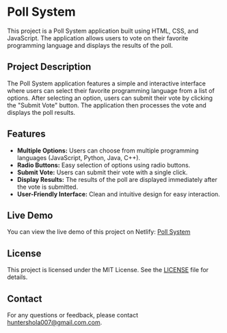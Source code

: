 # Poll System

This project is a Poll System application built using HTML, CSS, and JavaScript. The application allows users to vote on their favorite programming language and displays the results of the poll.

## Project Description

The Poll System application features a simple and interactive interface where users can select their favorite programming language from a list of options. After selecting an option, users can submit their vote by clicking the "Submit Vote" button. The application then processes the vote and displays the poll results.

## Features

- **Multiple Options:** Users can choose from multiple programming languages (JavaScript, Python, Java, C++).
- **Radio Buttons:** Easy selection of options using radio buttons.
- **Submit Vote:** Users can submit their vote with a single click.
- **Display Results:** The results of the poll are displayed immediately after the vote is submitted.
- **User-Friendly Interface:** Clean and intuitive design for easy interaction.

## Live Demo

You can view the live demo of this project on Netlify:
[Poll System](https://your-netlify-link.netlify.app)

## License

This project is licensed under the MIT License. See the [LICENSE](LICENSE) file for details.

## Contact

For any questions or feedback, please contact [huntershola007@gmail.com.com](huntershola007@gmail.com).
